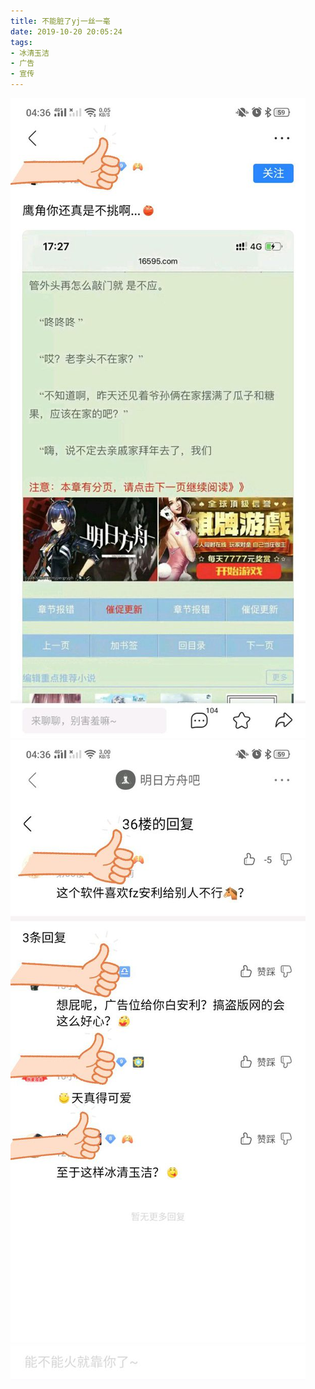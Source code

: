 ```yaml
---
title: 不能脏了yj一丝一毫
date: 2019-10-20 20:05:24
tags:
- 冰清玉洁
- 广告
- 宣传
---
```

![](2019-10-20-20-05/01.jpg)
![](2019-10-20-20-05/02.jpg)
